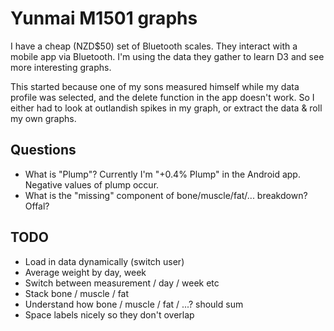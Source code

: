 # Yunmai M1501 graphs

I have a cheap (NZD$50) set of Bluetooth scales. They interact with a mobile
app via Bluetooth. I'm using the data they gather to learn D3 and see more
interesting graphs.

This started because one of my sons measured himself while my data profile was
selected, and the delete function in the app doesn't work. So I either had to
look at outlandish spikes in my graph, or extract the data & roll my own graphs.

## Questions

* What is "Plump"? Currently I'm "+0.4% Plump" in the Android app. Negative values of plump occur.
* What is the "missing" component of bone/muscle/fat/... breakdown? Offal?

## TODO

* Load in data dynamically (switch user)
* Average weight by day, week
* Switch between measurement / day / week etc
* Stack bone / muscle / fat
* Understand how bone / muscle / fat / ...? should sum
* Space labels nicely so they don't overlap

